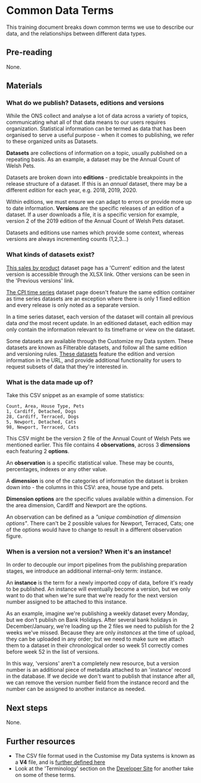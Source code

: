 Common Data Terms
===========================

This training document breaks down common terms we use to describe our data, and the relationships between different data types.

## Pre-reading
None.

## Materials

### What do we publish? Datasets, editions and versions

While the ONS collect and analyse a lot of data across a variety of topics, communicating what all of that data means to our users requires organization. Statistical information can be termed as data that has been organised to serve a useful purpose - when it comes to publishing, we refer to these organized units as Datasets.

**Datasets** are collections of information on a topic, usually published on a repeating basis. As an example, a dataset may be the Annual Count of Welsh Pets.

Datasets are broken down into **editions** - predictable breakpoints in the release structure of a dataset. If this is an _annual_ dataset, there may be a different _edition_ for each year, e.g. 2018, 2019, 2020.

Within editions, we must ensure we can adapt to errors or provide more up to date information. **Versions** are the specific releases of an edition of a dataset. If a user downloads a file, it is a specific version for example, version 2 of the 2019 edition of the Annual Count of Welsh Pets dataset.

Datasets and editions use names which provide some context, whereas versions are always incrementing counts (1,2,3...)

### What kinds of datasets exist?
[This sales by product](https://www.ons.gov.uk/businessindustryandtrade/manufacturingandproductionindustry/datasets/ukmanufacturerssalesbyproductprodcom) dataset page has a 'Current' edition and the latest version is accessible through the XLSX link. Other versions can be seen in the 'Previous versions' link.

[The CPI time series](https://www.ons.gov.uk/economy/inflationandpriceindices/datasets/consumerpriceindices) dataset page doesn't feature the same edition container as time series datasets are an exception where there is only 1 fixed edition and every release is only noted as a separate version.

In a time series dataset, each version of the dataset will contain all previous data _and_ the most recent update. In an editioned dataset, each edition may only contain the information relevant to its timeframe or view on the dataset.

Some datasets are available through the Customize my Data system. These datasets are known as Filterable datasets, and follow all the same edition and versioning rules. [These datasets](https://www.ons.gov.uk/datasets/mid-year-pop-est/editions/mid-2019-april-2020-geography/versions/2) feature the edition and version information in the URL, and provide additional functionality for users to request subsets of data that they're interested in.

### What is the data made up of?

Take this CSV snippet as an example of some statistics:
``` csv
Count, Area, House Type, Pets
1, Cardiff, Detached, Dogs
28, Cardiff, Terraced, Dogs
5, Newport, Detached, Cats
98, Newport, Terraced, Cats
```
This CSV might be the version 2 file of the Annual Count of Welsh Pets we mentioned earlier. This file contains 4 **observations**, across 3 **dimensions** each featuring 2 **options**.

An **observation** is a specific statistical value. These may be counts, percentages, indexes or any other value.

A **dimension** is one of the categories of information the dataset is broken down into - the columns in this CSV: area, house type and pets.

**Dimension options** are the specific values available within a dimension. For the area dimension, Cardiff and Newport are the options.

An observation can be defined as a _"unique combination of dimension options"_. There can't be 2 possible values for Newport, Terraced, Cats; one of the options would have to change to result in a different observation figure.

### When is a version not a version? When it's an instance!

In order to decouple our import pipelines from the publishing preparation stages, we introduce an additional internal-only term: instance.

An **instance** is the term for a newly imported copy of data, before it's ready to be published. An instance will eventually become a version, but we only want to do that when we're sure that we're ready for the next version number assigned to be attached to this instance.

As an example, imagine we're publishing a weekly dataset every Monday, but we don't publish on Bank Holidays. After several bank holidays in December/January, we're loading up the 2 files we need to publish for the 2 weeks we've missed. Because they are only _instances_ at the time of upload, they can be uploaded in any order; but we need to make sure we attach them to a dataset in their chronological order so week 51 correctly comes before week 52 in the list of versions.

In this way, 'versions' aren't a completely new resource, but a version number is an additional piece of metadata attached to an 'instance' record in the database. If we decide we don't want to publish that instance after all, we can remove the version number field from the instance record and the number can be assigned to another instance as needed.

## Next steps

None.

Further resources
----------------------------
- The CSV file format used in the Customise my Data systems is known as a **V4** file, and is [further defined here](https://docs.google.com/document/d/1szyhfZZYO3c5-jeMVrXOJha5JCltCDYZC2ySNcruNOc/edit)
- Look at the 'Terminology' section on the [Developer Site](https://developer.ons.gov.uk/) for another take on some of these terms.
